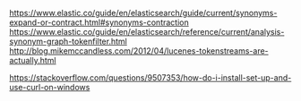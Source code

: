 https://www.elastic.co/guide/en/elasticsearch/guide/current/synonyms-expand-or-contract.html#synonyms-contraction
https://www.elastic.co/guide/en/elasticsearch/reference/current/analysis-synonym-graph-tokenfilter.html
http://blog.mikemccandless.com/2012/04/lucenes-tokenstreams-are-actually.html

https://stackoverflow.com/questions/9507353/how-do-i-install-set-up-and-use-curl-on-windows
